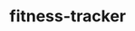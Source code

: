 # fitness-tracker
<!DOCTYPE html>
<html>
    <head>
        <meta charset="UTF-8">
        <title>Fitness tracker</title>
        <style>
            header h1{
                  text-align :center;
                  font-family: Georgia, 'Times New Roman', Times, serif;
                  font-shadow:20px;
            }
            header p{
                text-align: right;
                font-size: 20px ;
            }
            button{
                height :auto;
                width :auto;
            }
            
        </style>
    </head>
    <body>
        <header>
            <h1>FITNESS TRACKER</h1>
            <p>Be fit be healthy!</p>
        </header>
        <div class="container">
            <form id="fittness form">
                <div class="date">
                    <label for="date">Date:</label> 
                    <input type="date" id="date" required>
                </div><br>
                <div class="form-group">
                    <label for="steps">Steps taken:</label>
                    <input type="number" id="steps" placeholder="Enter steps" required>
                </div><br>
                <div class="form-group">
                    <label for="calories">Calories burned :</label>
                    <input type="number" id="calories" placeholder="EnterCalories" required>
                </div><br>
                <div class="form-group">
                    <label for="workout time">Workout duration(min):</label>
                    <input type="number" id="workout time" placeholder="workout timing" required>
                </div><br>
                <button type="button" onclick="adddate">Add activity</button><br><br>
                <div class="tracker output" id="output">
                    <h3>Your fitness activity :</h3>
                </div>
            </form>
            <script>
                function add fitnessdate(){
                    const date=document.getElementById('date').value;
                    const steps=document.getElementById('steps').value;
                    const calories=document.getElementById('calories').value;
                    const workout time=document.getElementById('workout time').value;
                      if(!date || !steps|| !calories ||!duration)
                      {
                        alert("Fill in all fields:")
                        return ;
                      }
                      const actiitylist=document.getElementById('activitylist');
                      const listitem=document.getElementById('activitylist');
                      const listitem=document.createElement('li');
                      listitem.textcontent='date': ${date},'steps':${steps},'calories' :${calories},'workout time' :${workout time}mins;
                      activitylist.appendchild(listItems);
                      document.getElementById('fitness-form').reset();
                }
            </script>
        </div><br>
        <footer>Copy@2024 All rights reserved.</footer>
    </body>
</html>
